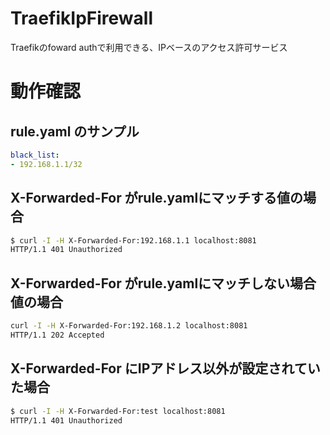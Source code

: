 # TraefikIpFirewall
Traefikのfoward authで利用できる、IPベースのアクセス許可サービス


# 動作確認


## rule.yaml のサンプル

```yaml:rule.yaml
black_list:
- 192.168.1.1/32
```

## X-Forwarded-For がrule.yamlにマッチする値の場合

```bash
$ curl -I -H X-Forwarded-For:192.168.1.1 localhost:8081
HTTP/1.1 401 Unauthorized
```

## X-Forwarded-For がrule.yamlにマッチしない場合値の場合

```bash
curl -I -H X-Forwarded-For:192.168.1.2 localhost:8081
HTTP/1.1 202 Accepted
```

## X-Forwarded-For にIPアドレス以外が設定されていた場合

```bash
$ curl -I -H X-Forwarded-For:test localhost:8081 
HTTP/1.1 401 Unauthorized
```
